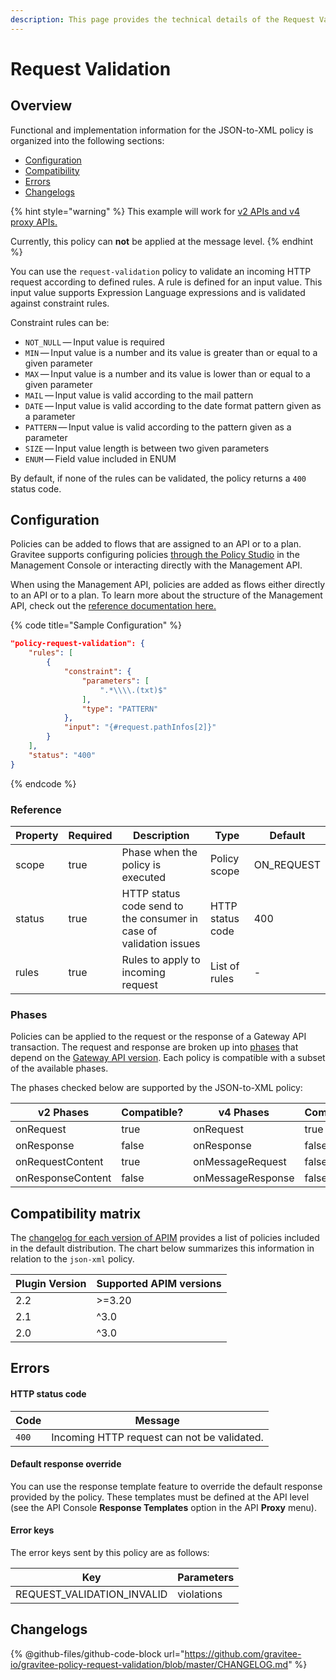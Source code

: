 ```yaml
---
description: This page provides the technical details of the Request Validation policy
---
```


# Request Validation

## Overview

Functional and implementation information for the JSON-to-XML policy is organized into the following sections:

* [Configuration](template-policy-rework-structure-38.md#configuration)
* [Compatibility](template-policy-rework-structure-38.md#compatibility-matrix)
* [Errors](template-policy-rework-structure-38.md#errors)
* [Changelogs](template-policy-rework-structure-38.md#changelogs)

{% hint style="warning" %}
This example will work for [v2 APIs and v4 proxy APIs.](../../overview/gravitee-api-definitions-and-execution-engines.md)

Currently, this policy can **not** be applied at the message level.
{% endhint %}

You can use the `request-validation` policy to validate an incoming HTTP request according to defined rules. A rule is defined for an input value. This input value supports Expression Language expressions and is validated against constraint rules.

Constraint rules can be:

* `NOT_NULL` — Input value is required
* `MIN` — Input value is a number and its value is greater than or equal to a given parameter
* `MAX` — Input value is a number and its value is lower than or equal to a given parameter
* `MAIL` — Input value is valid according to the mail pattern
* `DATE` — Input value is valid according to the date format pattern given as a parameter
* `PATTERN` — Input value is valid according to the pattern given as a parameter
* `SIZE` — Input value length is between two given parameters
* `ENUM` — Field value included in ENUM

By default, if none of the rules can be validated, the policy returns a `400` status code.

## Configuration

Policies can be added to flows that are assigned to an API or to a plan. Gravitee supports configuring policies [through the Policy Studio](../../guides/policy-design/) in the Management Console or interacting directly with the Management API.

When using the Management API, policies are added as flows either directly to an API or to a plan. To learn more about the structure of the Management API, check out the [reference documentation here.](../management-api-reference/)

{% code title="Sample Configuration" %}
```json
"policy-request-validation": {
    "rules": [
        {
            "constraint": {
                "parameters": [
                    ".*\\\\.(txt)$"
                ],
                "type": "PATTERN"
            },
            "input": "{#request.pathInfos[2]}"
        }
    ],
    "status": "400"
}

```
{% endcode %}

### Reference

<table><thead><tr><th>Property</th><th data-type="checkbox">Required</th><th>Description</th><th>Type</th><th>Default</th></tr></thead><tbody><tr><td>scope</td><td>true</td><td>Phase when the policy is executed</td><td>Policy scope</td><td>ON_REQUEST</td></tr><tr><td>status</td><td>true</td><td>HTTP status code send to the consumer in case of validation issues</td><td>HTTP status code</td><td>400</td></tr><tr><td>rules</td><td>true</td><td>Rules to apply to incoming request</td><td>List of rules</td><td>-</td></tr></tbody></table>

### Phases

Policies can be applied to the request or the response of a Gateway API transaction. The request and response are broken up into [phases](broken-reference) that depend on the [Gateway API version](../../overview/gravitee-api-definitions-and-execution-engines.md). Each policy is compatible with a subset of the available phases.

The phases checked below are supported by the JSON-to-XML policy:

<table data-full-width="false"><thead><tr><th width="209">v2 Phases</th><th width="139" data-type="checkbox">Compatible?</th><th width="188.41136671177264">v4 Phases</th><th data-type="checkbox">Compatible?</th></tr></thead><tbody><tr><td>onRequest</td><td>true</td><td>onRequest</td><td>true</td></tr><tr><td>onResponse</td><td>false</td><td>onResponse</td><td>false</td></tr><tr><td>onRequestContent</td><td>true</td><td>onMessageRequest</td><td>false</td></tr><tr><td>onResponseContent</td><td>false</td><td>onMessageResponse</td><td>false</td></tr></tbody></table>

## Compatibility matrix

The [changelog for each version of APIM](../../releases-and-changelog/changelog/) provides a list of policies included in the default distribution. The chart below summarizes this information in relation to the `json-xml` policy.

<table data-full-width="false"><thead><tr><th>Plugin Version</th><th>Supported APIM versions</th></tr></thead><tbody><tr><td>2.2</td><td>>=3.20</td></tr><tr><td>2.1</td><td>^3.0</td></tr><tr><td>2.0</td><td>^3.0</td></tr></tbody></table>

## Errors

#### HTTP status code

| Code  | Message                                     |
| ----- | ------------------------------------------- |
| `400` | Incoming HTTP request can not be validated. |

#### Default response override

You can use the response template feature to override the default response provided by the policy. These templates must be defined at the API level (see the API Console **Response Templates** option in the API **Proxy** menu).

#### Error keys

The error keys sent by this policy are as follows:

| Key                          | Parameters |
| ---------------------------- | ---------- |
| REQUEST\_VALIDATION\_INVALID | violations |

## Changelogs

{% @github-files/github-code-block url="https://github.com/gravitee-io/gravitee-policy-request-validation/blob/master/CHANGELOG.md" %}
